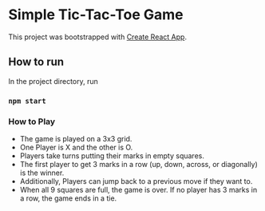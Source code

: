# Simple Tic-Tac-Toe Game

This project was bootstrapped with [Create React App](https://github.com/facebook/create-react-app).

## How to run

In the project directory, run

### `npm start`


### How to Play

- The game is played on a 3x3 grid.
- One Player is X and the other is O. 
- Players take turns putting their marks in empty squares.
- The first player to get 3 marks in a row (up, down, across, or diagonally) is the winner.
- Additionally, Players can jump back to a previous move if they want to.
- When all 9 squares are full, the game is over. If no player has 3 marks in a row, the game ends in a tie.




